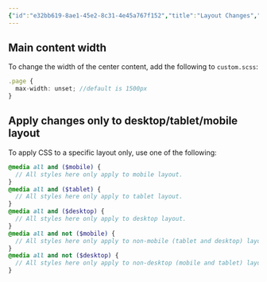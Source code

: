 ```yaml
---
{"id":"e32bb619-8ae1-45e2-8c31-4e45a767f152","title":"Layout Changes","description":"Overview of frequently requested layout changes.","publish":true,"date_created":"Wednesday, October 9th 2024, 10:19:03 pm","date_modified":"Monday, October 14th 2024, 2:22:25 am","editing_lock":true,"live_preview":true,"cssclasses":["mado-heading"],"path":"Quartz/Modifications/Layout Changes.md","permalink":"/quartz/modifications/layout-changes/","PassFrontmatter":true}
---
```



## Main content width

To change the width of the center content, add the following to `custom.scss`:

```ts
.page {
  max-width: unset; //default is 1500px
}
```

## Apply changes only to desktop/tablet/mobile layout

To apply CSS to a specific layout only, use one of the following:

```scss
@media all and ($mobile) {
  // All styles here only apply to mobile layout.
}
@media all and ($tablet) {
  // All styles here only apply to tablet layout.
}
@media all and ($desktop) {
  // All styles here only apply to desktop layout.
}
@media all and not ($mobile) {
  // All styles here only apply to non-mobile (tablet and desktop) layouts.
}
@media all and not ($desktop) {
  // All styles here only apply to non-desktop (mobile and tablet) layouts.
}
```
